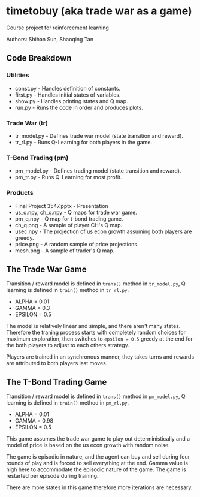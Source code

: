 # timetobuy (aka trade war as a game)
Course project for reinforcement learning

Authors: Shihan Sun, Shaoqing Tan

## Code Breakdown

### Utilities

* const.py - Handles definition of constants.
* first.py - Handles initial states of variables.
* show.py - Handles printing states and Q map.
* run.py - Runs the code in order and produces plots.

### Trade War (tr)

* tr_model.py - Defines trade war model (state transition and reward).
* tr_rl.py - Runs Q-Learning for both players in the game.

### T-Bond Trading (pm)

* pm_model.py - Defines trading model (state transition and reward).
* pm_tr.py - Runs Q-Learning for most profit.

### Products

* Final Project 3547.pptx - Presentation
* us_q.npy, ch_q.npy - Q maps for trade war game.
* pm_q.npy - Q map for t-bond trading game.
* ch_q.png - A sample of player CH's Q map.
* usec.npy - The projection of us econ growth assuming both players are greedy.
* price.png - A random sample of price projections.
* mesh.png - A sample of trader's Q map.

## The Trade War Game

Transition / reward model is defined in `trans()` method in `tr_model.py`, Q learning is defined in `train()` method in `tr_rl.py`.

* ALPHA = 0.01
* GAMMA = 0.3
* EPSILON = 0.5

The model is relatively linear and simple, and there aren't many states. Therefore the traning process starts with completely random choices for maximum exploration, then switches to `epsilon = 0.5` greedy at the end for the both players to adjust to each others strategy.

Players are trained in an synchronous manner, they takes turns and rewards are attributed to both players last moves.

## The T-Bond Trading Game

Transition / reward model is defined in `trans()` method in `pm_model.py`, Q learning is defined in `train()` method in `pm_rl.py`.

* ALPHA = 0.01
* GAMMA = 0.98
* EPSILON = 0.5

This game assumes the trade war game to play out deterministically and a model of price is based on the us econ growth with random noise.

The game is episodic in nature, and the agent can buy and sell during four rounds of play and is forced to sell everything at the end. Gamma value is high here to accommodate the episodic nature of the game. The game is restarted per episode during training.

There are more states in this game therefore more iterations are necessary.